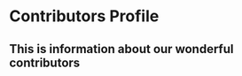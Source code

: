 # Contributors Profile

## This is information about our wonderful contributors

<div class="container">
<div id="display"></div>
</div>









<script>
var json_data= [
    {
      "login": "khusbuchandra",
      "id": 35678241,
      "avatar_url": "https://avatars2.githubusercontent.com/u/35678241?v=4",
      "gravatar_id": "",
      "url": "https://api.github.com/users/khusbuchandra",
      "html_url": "https://github.com/khusbuchandra",
      "followers_url": "https://api.github.com/users/khusbuchandra/followers",
      "following_url": "https://api.github.com/users/khusbuchandra/following{/other_user}",
      "gists_url": "https://api.github.com/users/khusbuchandra/gists{/gist_id}",
      "starred_url": "https://api.github.com/users/khusbuchandra/starred{/owner}{/repo}",
      "subscriptions_url": "https://api.github.com/users/khusbuchandra/subscriptions",
      "organizations_url": "https://api.github.com/users/khusbuchandra/orgs",
      "repos_url": "https://api.github.com/users/khusbuchandra/repos",
      "events_url": "https://api.github.com/users/khusbuchandra/events{/privacy}",
      "received_events_url": "https://api.github.com/users/khusbuchandra/received_events",
      "type": "User",
      "site_admin": false,
      "contributions": 41
    },
    {
      "login": "tanyagupta",
      "id": 8497274,
      "avatar_url": "https://avatars3.githubusercontent.com/u/8497274?v=4",
      "gravatar_id": "",
      "url": "https://api.github.com/users/tanyagupta",
      "html_url": "https://github.com/tanyagupta",
      "followers_url": "https://api.github.com/users/tanyagupta/followers",
      "following_url": "https://api.github.com/users/tanyagupta/following{/other_user}",
      "gists_url": "https://api.github.com/users/tanyagupta/gists{/gist_id}",
      "starred_url": "https://api.github.com/users/tanyagupta/starred{/owner}{/repo}",
      "subscriptions_url": "https://api.github.com/users/tanyagupta/subscriptions",
      "organizations_url": "https://api.github.com/users/tanyagupta/orgs",
      "repos_url": "https://api.github.com/users/tanyagupta/repos",
      "events_url": "https://api.github.com/users/tanyagupta/events{/privacy}",
      "received_events_url": "https://api.github.com/users/tanyagupta/received_events",
      "type": "User",
      "site_admin": false,
      "contributions": 30
    },
    {
      "login": "sgluzins",
      "id": 2319637,
      "avatar_url": "https://avatars1.githubusercontent.com/u/2319637?v=4",
      "gravatar_id": "",
      "url": "https://api.github.com/users/sgluzins",
      "html_url": "https://github.com/sgluzins",
      "followers_url": "https://api.github.com/users/sgluzins/followers",
      "following_url": "https://api.github.com/users/sgluzins/following{/other_user}",
      "gists_url": "https://api.github.com/users/sgluzins/gists{/gist_id}",
      "starred_url": "https://api.github.com/users/sgluzins/starred{/owner}{/repo}",
      "subscriptions_url": "https://api.github.com/users/sgluzins/subscriptions",
      "organizations_url": "https://api.github.com/users/sgluzins/orgs",
      "repos_url": "https://api.github.com/users/sgluzins/repos",
      "events_url": "https://api.github.com/users/sgluzins/events{/privacy}",
      "received_events_url": "https://api.github.com/users/sgluzins/received_events",
      "type": "User",
      "site_admin": false,
      "contributions": 23
    },
    {
      "login": "sonalikatara",
      "id": 4163671,
      "avatar_url": "https://avatars0.githubusercontent.com/u/4163671?v=4",
      "gravatar_id": "",
      "url": "https://api.github.com/users/sonalikatara",
      "html_url": "https://github.com/sonalikatara",
      "followers_url": "https://api.github.com/users/sonalikatara/followers",
      "following_url": "https://api.github.com/users/sonalikatara/following{/other_user}",
      "gists_url": "https://api.github.com/users/sonalikatara/gists{/gist_id}",
      "starred_url": "https://api.github.com/users/sonalikatara/starred{/owner}{/repo}",
      "subscriptions_url": "https://api.github.com/users/sonalikatara/subscriptions",
      "organizations_url": "https://api.github.com/users/sonalikatara/orgs",
      "repos_url": "https://api.github.com/users/sonalikatara/repos",
      "events_url": "https://api.github.com/users/sonalikatara/events{/privacy}",
      "received_events_url": "https://api.github.com/users/sonalikatara/received_events",
      "type": "User",
      "site_admin": false,
      "contributions": 19
    },
    {
      "login": "PepperAddict",
      "id": 4171505,
      "avatar_url": "https://avatars3.githubusercontent.com/u/4171505?v=4",
      "gravatar_id": "",
      "url": "https://api.github.com/users/PepperAddict",
      "html_url": "https://github.com/PepperAddict",
      "followers_url": "https://api.github.com/users/PepperAddict/followers",
      "following_url": "https://api.github.com/users/PepperAddict/following{/other_user}",
      "gists_url": "https://api.github.com/users/PepperAddict/gists{/gist_id}",
      "starred_url": "https://api.github.com/users/PepperAddict/starred{/owner}{/repo}",
      "subscriptions_url": "https://api.github.com/users/PepperAddict/subscriptions",
      "organizations_url": "https://api.github.com/users/PepperAddict/orgs",
      "repos_url": "https://api.github.com/users/PepperAddict/repos",
      "events_url": "https://api.github.com/users/PepperAddict/events{/privacy}",
      "received_events_url": "https://api.github.com/users/PepperAddict/received_events",
      "type": "User",
      "site_admin": false,
      "contributions": 18
    },
    {
      "login": "agonzalez0515",
      "id": 21042658,
      "avatar_url": "https://avatars2.githubusercontent.com/u/21042658?v=4",
      "gravatar_id": "",
      "url": "https://api.github.com/users/agonzalez0515",
      "html_url": "https://github.com/agonzalez0515",
      "followers_url": "https://api.github.com/users/agonzalez0515/followers",
      "following_url": "https://api.github.com/users/agonzalez0515/following{/other_user}",
      "gists_url": "https://api.github.com/users/agonzalez0515/gists{/gist_id}",
      "starred_url": "https://api.github.com/users/agonzalez0515/starred{/owner}{/repo}",
      "subscriptions_url": "https://api.github.com/users/agonzalez0515/subscriptions",
      "organizations_url": "https://api.github.com/users/agonzalez0515/orgs",
      "repos_url": "https://api.github.com/users/agonzalez0515/repos",
      "events_url": "https://api.github.com/users/agonzalez0515/events{/privacy}",
      "received_events_url": "https://api.github.com/users/agonzalez0515/received_events",
      "type": "User",
      "site_admin": false,
      "contributions": 10
    },
    {
      "login": "digilou",
      "id": 8865558,
      "avatar_url": "https://avatars1.githubusercontent.com/u/8865558?v=4",
      "gravatar_id": "",
      "url": "https://api.github.com/users/digilou",
      "html_url": "https://github.com/digilou",
      "followers_url": "https://api.github.com/users/digilou/followers",
      "following_url": "https://api.github.com/users/digilou/following{/other_user}",
      "gists_url": "https://api.github.com/users/digilou/gists{/gist_id}",
      "starred_url": "https://api.github.com/users/digilou/starred{/owner}{/repo}",
      "subscriptions_url": "https://api.github.com/users/digilou/subscriptions",
      "organizations_url": "https://api.github.com/users/digilou/orgs",
      "repos_url": "https://api.github.com/users/digilou/repos",
      "events_url": "https://api.github.com/users/digilou/events{/privacy}",
      "received_events_url": "https://api.github.com/users/digilou/received_events",
      "type": "User",
      "site_admin": false,
      "contributions": 7
    },
    {
      "login": "amr08",
      "id": 17239196,
      "avatar_url": "https://avatars3.githubusercontent.com/u/17239196?v=4",
      "gravatar_id": "",
      "url": "https://api.github.com/users/amr08",
      "html_url": "https://github.com/amr08",
      "followers_url": "https://api.github.com/users/amr08/followers",
      "following_url": "https://api.github.com/users/amr08/following{/other_user}",
      "gists_url": "https://api.github.com/users/amr08/gists{/gist_id}",
      "starred_url": "https://api.github.com/users/amr08/starred{/owner}{/repo}",
      "subscriptions_url": "https://api.github.com/users/amr08/subscriptions",
      "organizations_url": "https://api.github.com/users/amr08/orgs",
      "repos_url": "https://api.github.com/users/amr08/repos",
      "events_url": "https://api.github.com/users/amr08/events{/privacy}",
      "received_events_url": "https://api.github.com/users/amr08/received_events",
      "type": "User",
      "site_admin": false,
      "contributions": 3
    },
    {
      "login": "desdemonhu",
      "id": 26439524,
      "avatar_url": "https://avatars0.githubusercontent.com/u/26439524?v=4",
      "gravatar_id": "",
      "url": "https://api.github.com/users/desdemonhu",
      "html_url": "https://github.com/desdemonhu",
      "followers_url": "https://api.github.com/users/desdemonhu/followers",
      "following_url": "https://api.github.com/users/desdemonhu/following{/other_user}",
      "gists_url": "https://api.github.com/users/desdemonhu/gists{/gist_id}",
      "starred_url": "https://api.github.com/users/desdemonhu/starred{/owner}{/repo}",
      "subscriptions_url": "https://api.github.com/users/desdemonhu/subscriptions",
      "organizations_url": "https://api.github.com/users/desdemonhu/orgs",
      "repos_url": "https://api.github.com/users/desdemonhu/repos",
      "events_url": "https://api.github.com/users/desdemonhu/events{/privacy}",
      "received_events_url": "https://api.github.com/users/desdemonhu/received_events",
      "type": "User",
      "site_admin": false,
      "contributions": 3
    }
  ];



      
      
var html = '<table class="table table-bordered"><thead><tr><th>Name</th><th>GitHub</th><th>Followers</th><th>Following</th><th>Gists</th><th>Starred</th><th>Subscriptions</th><th>Organizations</th><th>Repos</th><th>Events</th><th>Received Events</th><th>Type</th><th>Side Admin</th><th>Contributions</th><tbody>'
for (var i in json_data){
    html = html+"<tr><td><img style='width:150px;' src='" +json_data[i]["avatar_url"]+"'>"+"</td><td><a href='"+json_data[i]["html_url"]+"'>"+json_data[i]["login"]+"</a></td></tr>"
    +"<td>"+json_data[i]["followers_url"]+"</td><td>"+json_data[i]["following_url"]+"</td><td>"+json_data[i]["gists_url"]+"</td><td>"+json_data[i]["starred_url"]+"</td>+<td>"+json_data[i]["subscriptions_url"]+"</td><td>"+json_data[i]["organizations_url"]+"</td><td>"+json_data[i]["repos_url"]+"</td><td>"+json_data[i]["events_url"]+"</td><td>"+json_data[i]["received_events_url"]+"</td><td>"+json_data[i]["type"]+"</td><td>"+json_data[i]["site_admin"]+"</td><td>"+json_data[i]["contributions"]"</td><td>"
}
html=html+'</tbody></table>'
document.getElementById("display").innerHTML= html;

</script>

